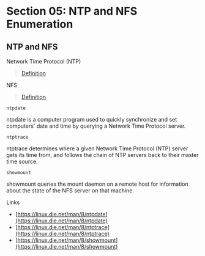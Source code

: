 # Section 05: NTP and NFS Enumeration

## NTP and NFS
Network Time Protocol (NTP)

> [Definition](../definitions/definitions_N.md#network-time-protocol)

NFS

> [Definition](../definitions/definitions_N.md#network-file-system)

`ntpdate`

ntpdate is a computer program used to quickly synchronize and set computers' date and time by querying a Network Time Protocol server.

`ntptrace`

ntptrace determines where a given Network Time Protocol (NTP) server gets its time from, and follows the chain of NTP servers back to their master time source.

`showmount`

showmount queries the mount daemon on a remote host for information about the state of the NFS server on that machine.

Links
- [https://linux.die.net/man/8/ntpdate](https://linux.die.net/man/8/ntpdate)
- [https://linux.die.net/man/8/ntptrace](https://linux.die.net/man/8/ntptrace)
- [https://linux.die.net/man/8/showmount](https://linux.die.net/man/8/showmount)
